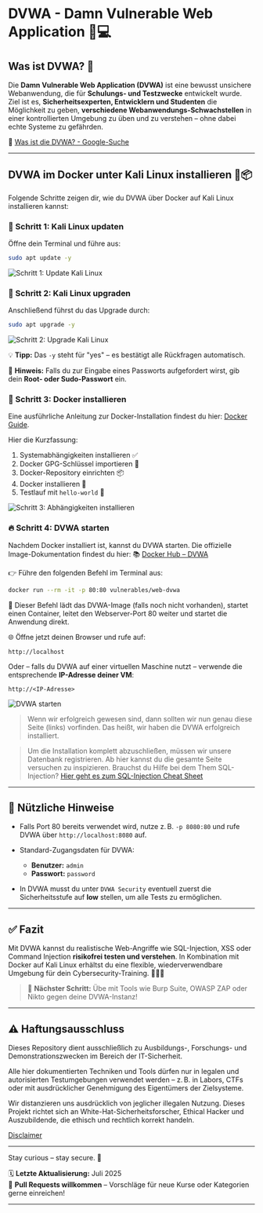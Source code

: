 # DVWA - Damn Vulnerable Web Application 🐞💻

## Was ist DVWA? 🤔

Die **Damn Vulnerable Web Application (DVWA)** ist eine bewusst unsichere Webanwendung, die für **Schulungs- und Testzwecke** entwickelt wurde. Ziel ist es, **Sicherheitsexperten, Entwicklern und Studenten** die Möglichkeit zu geben, **verschiedene Webanwendungs-Schwachstellen** in einer kontrollierten Umgebung zu üben und zu verstehen – ohne dabei echte Systeme zu gefährden.

🔎 [Was ist die DVWA? - Google-Suche](https://www.google.com/search?q=was+ist+die+dvwa&client=firefox-b-d&sca_esv=45ade08aecea71dd&sxsrf=AE3TifNZWbMyTSVuoLgFF1l0m5ggqQv_Ew%3A1753627769172&ei=eTyGaNOZCt3d7_UP4e2IoQs)

---

## DVWA im Docker unter Kali Linux installieren 🐳📦

Folgende Schritte zeigen dir, wie du DVWA über Docker auf Kali Linux installieren kannst:

### 🧰 Schritt 1: Kali Linux updaten

Öffne dein Terminal und führe aus:

```bash
sudo apt update -y
```

![Schritt 1: Update Kali Linux](/cybersercurity/10-practice-labs/ressources/pictures/step1UpdateKali.png)

### 🔧 Schritt 2: Kali Linux upgraden

Anschließend führst du das Upgrade durch:

```bash
sudo apt upgrade -y
```

![Schritt 2: Upgrade Kali Linux](/cybersercurity/10-practice-labs/ressources/pictures/step2UpgradeKali.png)

💡 **Tipp:** Das `-y` steht für "yes" – es bestätigt alle Rückfragen automatisch.

🔐 **Hinweis:** Falls du zur Eingabe eines Passworts aufgefordert wirst, gib dein **Root- oder Sudo-Passwort** ein.

### 🐳 Schritt 3: Docker installieren

Eine ausführliche Anleitung zur Docker-Installation findest du hier: [Docker Guide](/cybersercurity/09-tools-cheatsheet/docker-infos.md).

Hier die Kurzfassung:

1. Systemabhängigkeiten installieren ✅
2. Docker GPG-Schlüssel importieren 🔑
3. Docker-Repository einrichten 📦
4. Docker installieren 🐳
5. Testlauf mit `hello-world` 🔄

![Schritt 3: Abhängigkeiten installieren](/cybersercurity/10-practice-labs/ressources/pictures/step3installDependencies.png)

### 🔥 Schritt 4: DVWA starten

Nachdem Docker installiert ist, kannst du DVWA starten. Die offizielle Image-Dokumentation findest du hier:
📚 [Docker Hub – DVWA](https://hub.docker.com/r/vulnerables/web-dvwa)

👉 Führe den folgenden Befehl im Terminal aus:

```bash
docker run --rm -it -p 80:80 vulnerables/web-dvwa
```

📂 Dieser Befehl lädt das DVWA-Image (falls noch nicht vorhanden), startet einen Container, leitet den Webserver-Port 80 weiter und startet die Anwendung direkt.

🌐 Öffne jetzt deinen Browser und rufe auf:

```http
http://localhost
```

Oder – falls du DVWA auf einer virtuellen Maschine nutzt – verwende die entsprechende **IP-Adresse deiner VM**:

```http
http://<IP-Adresse>
```

![DVWA starten](/cybersercurity/10-practice-labs/ressources/pictures/step3installDependencies.png)

> Wenn wir erfolgreich gewesen sind, dann sollten wir nun genau diese Seite (links) vorfinden. Das heißt, wir haben die DVWA erfolgreich installiert.

> Um die Installation komplett abzuschließen, müssen wir unsere Datenbank registrieren. Ab hier kannst du die gesamte Seite versuchen zu inspizieren. Brauchst du Hilfe bei dem Them SQL-Injection? [Hier geht es zum SQL-Injection Cheat Sheet](/cybersercurity/03-web-security/sql-injection/sql-injection-cheatsheet.md)


---

## 🧠 Nützliche Hinweise

* Falls Port 80 bereits verwendet wird, nutze z. B. `-p 8080:80` und rufe DVWA über `http://localhost:8080` auf.
* Standard-Zugangsdaten für DVWA:

  * **Benutzer:** `admin`
  * **Passwort:** `password`
* In DVWA musst du unter `DVWA Security` eventuell zuerst die Sicherheitsstufe auf **low** stellen, um alle Tests zu ermöglichen.

---

## ✅ Fazit

Mit DVWA kannst du realistische Web-Angriffe wie SQL-Injection, XSS oder Command Injection **risikofrei testen und verstehen**. In Kombination mit Docker auf Kali Linux erhältst du eine flexible, wiederverwendbare Umgebung für dein Cybersecurity-Training. 🔐🧑‍💻

> 🚀 **Nächster Schritt:** Übe mit Tools wie Burp Suite, OWASP ZAP oder Nikto gegen deine DVWA-Instanz!


---

## ⚠️ Haftungsausschluss

Dieses Repository dient ausschließlich zu Ausbildungs-, Forschungs- und Demonstrationszwecken im Bereich der IT-Sicherheit.

Alle hier dokumentierten Techniken und Tools dürfen nur in legalen und autorisierten Testumgebungen verwendet werden – z. B. in Labors, CTFs oder mit ausdrücklicher Genehmigung des Eigentümers der Zielsysteme.

Wir distanzieren uns ausdrücklich von jeglicher illegalen Nutzung.
Dieses Projekt richtet sich an White-Hat-Sicherheitsforscher, Ethical Hacker und Auszubildende, die ethisch und rechtlich korrekt handeln.

[Disclaimer](/cybersercurity/00-disclaimer/disclaimer.md)

--- 

Stay curious – stay secure. 🔐

🗓️ **Letzte Aktualisierung:** Juli 2025  
🤝 **Pull Requests willkommen** – Vorschläge für neue Kurse oder Kategorien gerne einreichen!

---
